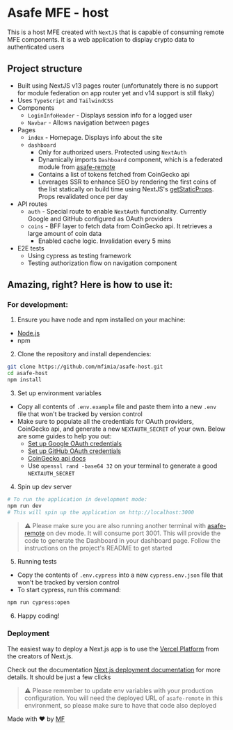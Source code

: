 # Asafe MFE - host

This is a host MFE created with `NextJS` that is capable of consuming remote MFE components. It is a web application to display crypto data to authenticated users

## Project structure

- Built using NextJS v13 pages router (unfortunately there is no support for module federation on app router yet and v14 support is still flaky)
- Uses `TypeScript` and `TailwindCSS`
- Components
  - `LoginInfoHeader` - Displays session info for a logged user
  - `Navbar` - Allows navigation between pages
- Pages
  - `index` - Homepage. Displays info about the site
  - `dashboard`
    - Only for authorized users. Protected using `NextAuth`
    - Dynamically imports `Dashboard` component, which is a federated module from [asafe-remote](https://github.com/mfimia/asafe-remote)
    - Contains a list of tokens fetched from CoinGecko api
    - Leverages SSR to enhance SEO by rendering the first coins of the list statically on build time using NextJS's [getStaticProps](https://nextjs.org/docs/pages/building-your-application/data-fetching/get-static-props). Props revalidated once per day
- API routes
  - `auth` - Special route to enable `NextAuth` functionality. Currently Google and GitHub configured as OAuth providers
  - `coins` - BFF layer to fetch data from CoinGecko api. It retrieves a large amount of coin data
    - Enabled cache logic. Invalidation every 5 mins
- E2E tests
  - Using cypress as testing framework
  - Testing authorization flow on navigation component

## Amazing, right? Here is how to use it:

### For development:

1. Ensure you have node and npm installed on your machine:

- [Node.js](https://nodejs.org/)
- npm

2. Clone the repository and install dependencies:

```sh
git clone https://github.com/mfimia/asafe-host.git
cd asafe-host
npm install
```

3. Set up environment variables

- Copy all contents of `.env.example` file and paste them into a new `.env` file that won't be tracked by version control
- Make sure to populate all the credentials for OAuth providers, CoinGecko api, and generate a new `NEXTAUTH_SECRET` of your own. Below are some guides to help you out:
  - [Set up Google OAuth credentials](https://next-auth.js.org/providers/google)
  - [Set up GitHub OAuth credentials](https://next-auth.js.org/providers/github)
  - [CoinGecko api docs](https://docs.coingecko.com/v3.0.1/reference/setting-up-your-api-key)
  - Use `openssl rand -base64 32` on your terminal to generate a good `NEXTAUTH_SECRET`

4. Spin up dev server

```sh
# To run the application in development mode:
npm run dev
# This will spin up the application on http://localhost:3000
```

> :warning: Please make sure you are also running another terminal with [asafe-remote](https://github.com/mfimia/asafe-remote) on dev mode. It will consume port 3001. This will provide the code to generate the Dashboard in your dashboard page. Follow the instructions on the project's README to get started

5. Running tests

- Copy the contents of `.env.cypress` into a new `cypress.env.json` file that won't be tracked by version control
- To start cypress, run this command:

```sh
npm run cypress:open
```

6. Happy coding!

### Deployment

The easiest way to deploy a Next.js app is to use the [Vercel Platform](https://vercel.com/new?utm_medium=default-template&filter=next.js&utm_source=create-next-app&utm_campaign=create-next-app-readme) from the creators of Next.js.

Check out the documentation [Next.js deployment documentation](https://nextjs.org/docs/deployment) for more details. It should be just a few clicks

> :warning: Please remember to update env variables with your production configuration. You will need the deployed URL of `asafe-remote` in this environment, so please make sure to have that code also deployed

Made with ❤️ by [MF](https://github.com/mfimia)

